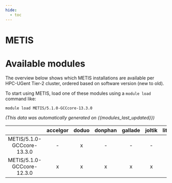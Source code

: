 ```yaml
---
hide:
  - toc
---
```


METIS
=====

# Available modules


The overview below shows which METIS installations are available per HPC-UGent Tier-2 cluster, ordered based on software version (new to old).

To start using METIS, load one of these modules using a `module load` command like:

```shell
module load METIS/5.1.0-GCCcore-13.3.0
```

*(This data was automatically generated on {{modules_last_updated}})*

| |accelgor|doduo|donphan|gallade|joltik|litleo|shinx|
| :---: | :---: | :---: | :---: | :---: | :---: | :---: | :---: |
|METIS/5.1.0-GCCcore-13.3.0|-|x|-|-|-|x|x|
|METIS/5.1.0-GCCcore-12.3.0|x|x|x|x|x|x|x|
